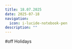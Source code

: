 ```yaml
---
title: 18.07.2025
date: 2025-07-18
navigation:
  icon: i-lucide-notebook-pen
description: ""
---
```


#off Holidays

